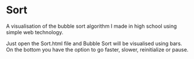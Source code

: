 # Sort
A visualisation of the bubble sort algorithm I made in high school using simple web technology. 

Just open the Sort.html file and Bubble Sort will be visualised using bars. On the bottom you have the option to go faster, slower, reinitialize or pause. 
